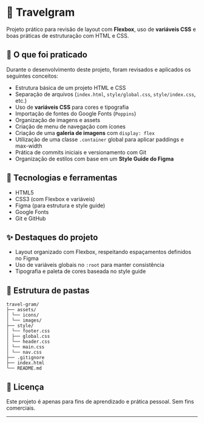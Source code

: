 # 📸 Travelgram

Projeto prático para revisão de layout com **Flexbox**, uso de **variáveis CSS** e boas práticas de estruturação com HTML e CSS.

## 🧠 O que foi praticado

Durante o desenvolvimento deste projeto, foram revisados e aplicados os seguintes conceitos:

- Estrutura básica de um projeto HTML e CSS
- Separação de arquivos (`index.html`, `style/global.css`, `style/index.css`, etc.)
- Uso de **variáveis CSS** para cores e tipografia
- Importação de fontes do Google Fonts (`Poppins`)
- Organização de imagens e assets
- Criação de menu de navegação com ícones
- Criação de uma **galeria de imagens** com `display: flex`
- Utilização de uma classe `.container` global para aplicar paddings e max-width
- Prática de commits iniciais e versionamento com Git
- Organização de estilos com base em um **Style Guide do Figma**

## 🧰 Tecnologias e ferramentas

- HTML5
- CSS3 (com Flexbox e variáveis)
- Figma (para estrutura e style guide)
- Google Fonts
- Git e GitHub

## ✨ Destaques do projeto

- Layout organizado com Flexbox, respeitando espaçamentos definidos no Figma
- Uso de variáveis globais no `:root` para manter consistência
- Tipografia e paleta de cores baseada no style guide

## 📁 Estrutura de pastas

```
travel-gram/
├── assets/
│ └── icons/
│ └── images/
├── style/
│ └── footer.css
│ ├── global.css
│ └── header.css
│ └── main.css
│ └── nav.css
├── .gitignore
├── index.html
└── README.md
```


## 📝 Licença

Este projeto é apenas para fins de aprendizado e prática pessoal. Sem fins comerciais.

---
